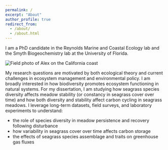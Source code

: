```yaml
---
permalink: /
excerpt: "About"
author_profile: true
redirect_from: 
  - /about/
  - /about.html
---
```


I am a PhD candidate in the Reynolds Marine and Coastal Ecology lab and the Smyth Biogeochemistry lab at the University of Florida. 

![Field photo of Alex on the California coast](Bijak-field-photo-2.jpeg)

My research questions are motivated by both ecological theory and current challenges in ecosystem management and environmental policy. I am broadly interested in how biodiversity promotes ecosystem functioning in natural systems. For my dissertation, I am studying how seagrass species diversity affects meadow stability (or constancy in seagrass cover over time) and how both diversity and stability affect carbon cycling in seagrass meadows. I leverage long-term datasets, field surveys, and laboratory experiments to understand:

- the role of species diversity in meadow persistence and recovery following disturbance  
- how variability in seagrass cover over time affects carbon storage  
- the effects of seagrass species assemblage and traits on greenhouse gas fluxes  
